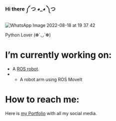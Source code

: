 ### Hi there ༼ つ ◕_◕ ༽つ

![WhatsApp Image 2022-08-18 at 19 37 42](https://user-images.githubusercontent.com/82680610/185522056-785b8c23-3e0a-4900-b183-b42ba88726ee.jpeg)

Python Lover (❁´◡`❁)

# I’m currently working on:
* A [ROS robot](https://github.com/YoungKippur/NotNameBot).
* * A robot arm using ROS MoveIt
# How to reach me: 
Here is [my Portfolio](https://youngkippur.github.io/) with all my social media.


